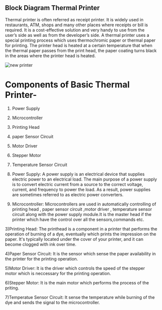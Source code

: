 ## Block Diagram  Thermal Printer

Thermal printer is often referred as receipt printer. It is widely used in restaurants, ATM, shops and many other places where receipts or bill is required. It is a cost-effective solution and very handy to use from the user’s side as well as from the developer’s side. A thermal printer uses a special printing process which uses thermochromic paper or thermal paper for printing. The printer head is heated at a certain temperature that when the thermal paper passes from the print head, the paper coating turns black in the areas where the printer head is heated.


![new printer](https://user-images.githubusercontent.com/98834933/154832796-e8d2e5e5-ede7-4c0b-85c0-b964343c799d.png)




# Components of Basic Thermal Printer-

1) Power Supply
2) Microcontroller
3) Printing Head
4) paper Sensor Circuit
5) Motor Driver
6) Stepper Motor
7) Temperature Sensor Circuit


1) Power Supply: A power supply is an electrical device that supplies electric power to an electrical load. The main purpose of a power supply is to convert electric current from a source to the correct voltage, current, and frequency to power the load. As a result, power supplies are sometimes referred to as electric power converters.

2) Microcontroller: Microcontrollers are used in automatically controlling of printing head , paper sensor circuit ,motor driver , temperature sensor circuit along with the power supply module.It is the master head if the printer which have the control over all the sensors,commands etc.

3)Printing Head: The printhead is a component in a printer that performs the operation of burning of a dye, eventually which prints the impression on the paper. It's typically located under the cover of your printer, and it can become clogged with ink over time. 

4)Paper Sensor Circuit: It is the sensor which sense the paper availability in the printer for the printing operation.

5)Motor Driver: It is the driver which controls the speed of the stepper motor which is neccessary for the printing operation.

6)Stepper Motor: It is the main motor which performs  the process of the priting.

7)Temperatue Sensor Circuit: It sense the temperature while burning of the dye and sends the signal to the microcontroller.
